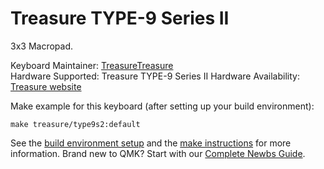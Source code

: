 # Treasure TYPE-9 Series II

3x3 Macropad.

Keyboard Maintainer: [TreasureTreasure](https://github.com/TreasureTreasure)  
Hardware Supported: Treasure TYPE-9 Series II 
Hardware Availability: [Treasure website](http://treasuretypes.com)   

Make example for this keyboard (after setting up your build environment):

    make treasure/type9s2:default

See the [build environment setup](https://docs.qmk.fm/#/getting_started_build_tools) and the [make instructions](https://docs.qmk.fm/#/getting_started_make_guide) for more information. Brand new to QMK? Start with our [Complete Newbs Guide](https://docs.qmk.fm/#/newbs).
